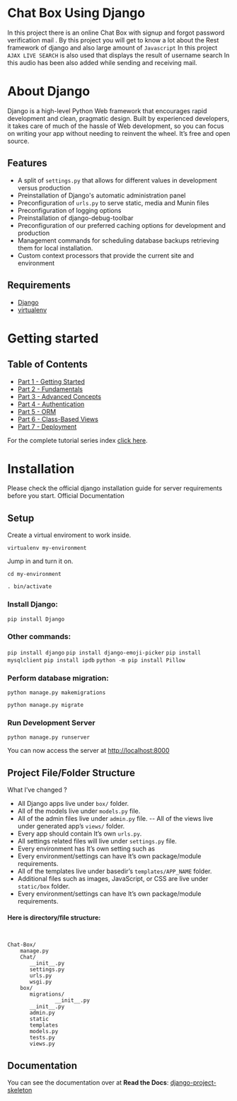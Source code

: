 # Chat Box Using Django

In this project there is an online Chat Box with signup and forgot password verification mail . By this project you will get to know a lot about the Rest framework of django and also large amount of  `Javascript`  In this project  `AJAX LIVE SEARCH` is also used that displays the result of username search In this  audio has been also added while sending and receiving mail.

# [](https://github.com/saloniig/Online-School-System#about-django)About Django

Django is a high-level Python Web framework that encourages rapid development and clean, pragmatic design. Built by experienced developers, it takes care of much of the hassle of Web development, so you can focus on writing your app without needing to reinvent the wheel. It’s free and open source.

## [](https://github.com/saloniig/Online-School-System#features)Features

-   A split of  `settings.py`  that allows for different values in development versus production
-   Preinstallation of Django's automatic administration panel
-   Preconfiguration of  `urls.py`  to serve static, media and Munin files
-   Preconfiguration of logging options
-   Preinstallation of django-debug-toolbar
-   Preconfiguration of our preferred caching options for development and production
-   Management commands for scheduling database backups retrieving them for local installation.
-   Custom context processors that provide the current site and environment

## [](https://github.com/saloniig/Online-School-System#requirements)Requirements

-   [Django](https://www.djangoproject.com/download/)
-   [virtualenv](http://www.virtualenv.org/en/latest/)

# [](https://github.com/saloniig/Online-School-System#getting-started)Getting started

## [](https://github.com/saloniig/Online-School-System#table-of-contents)Table of Contents

-   [Part 1 - Getting Started](https://simpleisbetterthancomplex.com/series/2017/09/04/a-complete-beginners-guide-to-django-part-1.html)
-   [Part 2 - Fundamentals](https://simpleisbetterthancomplex.com/series/2017/09/11/a-complete-beginners-guide-to-django-part-2.html)
-   [Part 3 - Advanced Concepts](https://simpleisbetterthancomplex.com/series/2017/09/18/a-complete-beginners-guide-to-django-part-3.html)
-   [Part 4 - Authentication](https://simpleisbetterthancomplex.com/series/2017/09/25/a-complete-beginners-guide-to-django-part-4.html)
-   [Part 5 - ORM](https://simpleisbetterthancomplex.com/series/2017/10/02/a-complete-beginners-guide-to-django-part-5.html)
-   [Part 6 - Class-Based Views](https://simpleisbetterthancomplex.com/series/2017/10/09/a-complete-beginners-guide-to-django-part-6.html)
-   [Part 7 - Deployment](https://simpleisbetterthancomplex.com/series/2017/10/16/a-complete-beginners-guide-to-django-part-7.html)

For the complete tutorial series index  [click here](https://simpleisbetterthancomplex.com/series/beginners-guide/1.11/).

# [](https://github.com/saloniig/Online-School-System#installation)Installation

Please check the official django installation guide for server requirements before you start. Official Documentation

## [](https://github.com/saloniig/Online-School-System#setup)Setup

Create a virtual enviroment to work inside.

`virtualenv my-environment`

Jump in and turn it on.

`cd my-environment`

`. bin/activate`

### [](https://github.com/saloniig/Online-School-System#install-django)Install Django:

`pip install Django`

### Other commands:
`pip install django`
`pip install django-emoji-picker`
`pip install mysqlclient`
`pip install ipdb`
`python -m pip install Pillow`
### [](https://github.com/saloniig/Online-School-System#perform-database-migration)Perform database migration:

`python manage.py makemigrations`

`python manage.py migrate`


### [](https://github.com/saloniig/Online-School-System#run-development-server)Run Development Server

`python manage.py runserver`

You can now access the server at  [http://localhost:8000](http://localhost:8000/)

## [](https://github.com/saloniig/Online-School-System#project-filefolder-structure)Project File/Folder Structure

What I’ve changed ?

-   All Django apps live under  `box/`  folder.
-   All of the models live under  `models.py`  file.
-   All of the admin files live under  `admin.py`  file. -- All of the views live under generated app’s  `views/`  folder.
-   Every app should contain It’s own  `urls.py`.
-   All settings related files will live under  `settings.py`  file.
-   Every environment has It’s own setting such as
-   Every environment/settings can have It’s own package/module requirements.
-   All of the templates live under basedir’s  `templates/APP_NAME`  folder.
-   Additional files such as images, JavaScript, or CSS are live under  `static/box`  folder.
-   Every environment/settings can have It’s own package/module requirements.

#### [](https://github.com/saloniig/Online-School-System#here-is-directoryfile-structure)Here is directory/file structure:

```


Chat-Box/
    manage.py
    Chat/
       __init__.py
       settings.py
       urls.py
       wsgi.py
    box/
       migrations/
               __init__.py
       __init__.py
       admin.py
       static
       templates
       models.py
       tests.py
       views.py

```

## [](https://github.com/saloniig/Online-School-System#documentation)Documentation

You can see the documentation over at  **Read the Docs**:  [django-project-skeleton](http://django-project-skeleton.readthedocs.org/en/latest/)
